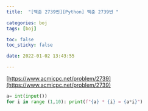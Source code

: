 ```yaml
---
title:  "[백준 2739번][Python] 백준 2739번 "

categories: boj
tags: [boj]

toc: false
toc_sticky: false

date: 2022-01-02 13:43:55

---
```

[https://www.acmicpc.net/problem/2739](https://www.acmicpc.net/problem/2739)

```python
a= int(input())
for i in range (1,10): print(f"{a} * {i} = {a*i}")
```